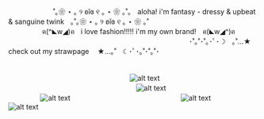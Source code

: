 ㅤㅤㅤㅤㅤㅤㅤ˚｡❀ ⋆ ｡ ୨ ʚĭɞ ୧ ｡ ⋆ ❀ ｡˚｡ㅤaloha! i'm fantasy - dressy & upbeat & sanguine twinkㅤ｡˚｡❀ ⋆ ｡ ୨ ʚĭɞ ୧ ｡ ⋆ ❀ ｡˚
ㅤㅤㅤㅤㅤㅤㅤㅤㅤㅤㅤㅤㅤㅤㅤㅤㅤㅤㅤ ㅤㅤฅ(^◣w◢)ฅㅤi love fashion!!!!! i'm my own brand!ㅤฅ(◣w◢^)ฅ
ㅤㅤㅤㅤㅤㅤㅤㅤㅤㅤㅤㅤㅤㅤㅤㅤㅤㅤㅤㅤㅤㅤㅤㅤㅤㅤㅤㅤㅤㅤ ㅤ･˚｡˚･˚｡･ﾟ･☽ㅤ｡˚...★ㅤcheck out my strawpage ㅤ★...｡˚ㅤ☾･ﾟ･｡˚･˚｡˚･
ㅤㅤㅤㅤㅤㅤㅤㅤㅤㅤㅤㅤㅤㅤㅤㅤㅤㅤㅤㅤㅤㅤㅤㅤㅤㅤㅤㅤㅤㅤㅤㅤㅤㅤㅤㅤ






ㅤㅤㅤㅤㅤㅤㅤㅤㅤㅤㅤㅤㅤㅤㅤㅤㅤㅤㅤ![alt text](https://sun9-73.userapi.com/impg/HKDhYT-xQQSeH-lTCXqMEAgYso_TMGmKzLRpAA/5sSMvKN6a00.jpg?size=324x460&quality=95&sign=0caffcf99be04a50b4890834b7f2fdd2&type=album)ㅤㅤㅤㅤㅤㅤㅤㅤㅤㅤㅤㅤㅤㅤㅤㅤㅤㅤㅤㅤㅤㅤㅤㅤㅤㅤㅤㅤㅤㅤㅤㅤㅤㅤㅤ![alt text](https://upload.wikimedia.org/wikipedia/commons/thumb/f/fd/LGBTQ%2B_rainbow_flag_Quasar_%22Progress%22_variant.svg/800px-LGBTQ%2B_rainbow_flag_Quasar_%22Progress%22_variant.svg.png)
ㅤㅤㅤㅤㅤㅤㅤㅤㅤㅤㅤㅤㅤㅤㅤㅤㅤㅤㅤ![alt text](https://i.pinimg.com/originals/fe/10/dd/fe10ddd4e14a797c73694f034ade4269.jpg)
ㅤㅤㅤㅤㅤㅤㅤㅤㅤㅤㅤㅤㅤㅤㅤㅤㅤ![alt text](https://c.tenor.com/vGaL-n46tpMAAAAd/tenor.gif)
ㅤㅤㅤㅤㅤㅤ![alt text](https://media.tenor.com/G9kngWSrLQcAAAAM/aphelios-league-of-legends.gif)
